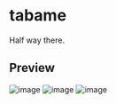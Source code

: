 # tabame

Half way there.

## Preview

![image](https://user-images.githubusercontent.com/20853986/179390007-8ba50e2c-3876-41aa-bf1b-59ce300a7fba.png)
![image](https://user-images.githubusercontent.com/20853986/179390025-0c020f52-b62e-4976-97d1-03dc48812399.png)
![image](https://user-images.githubusercontent.com/20853986/179390060-e9ac4657-343f-4e62-a3a2-b66ac09a61ce.png)


